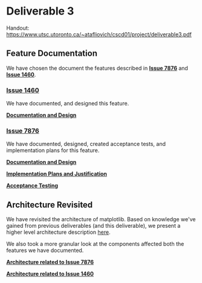 # Deliverable 3

Handout: https://www.utsc.utoronto.ca/~atafliovich/cscd01/project/deliverable3.pdf

## Feature Documentation

We have chosen the document the features described in **[Issue 7876](https://github.com/matplotlib/matplotlib/issues/7876)** and **[Issue 1460](https://github.com/matplotlib/matplotlib/issues/1460)**. 

### [Issue 1460](https://github.com/matplotlib/matplotlib/issues/1460) ### 
We have documented, and designed this feature.

[**Documentation and Design**](./1460.md)

### [Issue 7876](https://github.com/matplotlib/matplotlib/issues/7876) ### 
We have documented, designed, created acceptance tests, and implementation plans for this feature.

[**Documentation and Design**](./7876.md)

[**Implementation Plans and Justification**](./7876_impl.md)

[**Acceptance Testing**](./7876_tests.md)

## Architecture Revisited ##

We have revisited the architecture of matplotlib. Based on knowledge we've gained from previous deliverables (and this deliverable), we present a higher level architecture description [here]().

We also took a more granular look at the components affected both the features we have documented.

[**Architecture related to Issue 7876**](./architecture_7876.md)

[**Architecture related to Issue 1460**](./architecture_1460.md)







